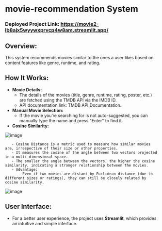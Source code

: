 # movie-recommendation System
### Deployed Project Link: https://movie2-lb8ajx5wyywxprvcp4w8am.streamlit.app/

## Overview:
This system recommends movies similar to the ones a user likes based on content 
    features like genre, runtime, and rating.
  
## How It Works:
  - **Movie Details:**
       - The details of the movies (title, genre, runtime, rating, poster, etc.) are fetched using the TMDB API via the IMDB ID.
       - API documentation link: TMDB API Documentation.
  - **Manual Movie Selection:**
       - If the movie you’re searching for is not auto-suggested, you can manually type the name and press "Enter" to find it.
  - **Cosine Similarity:**

![image](https://github.com/nishantsingha13/movie-recommendation/assets/103675762/091aa3a6-26af-4c4d-8d57-1f8c1f767cbb)

       - Cosine Distance is a metric used to measure how similar movies are, irrespective of their size or other properties.
       - It measures the cosine of the angle between two vectors projected in a multi-dimensional space.
       - The smaller the angle between the vectors, the higher the cosine similarity, indicating a stronger relationship between the movies.
       - Advantage:
          - Even if two movies are distant by Euclidean distance (due to different sizes or ratings), they can still be closely related by cosine similarity.

![image](https://github.com/user-attachments/assets/d8e4c12f-06da-448c-9663-3dbcefa14a8e)

## User Interface:
  - For a better user experience, the project uses **Streamlit**, which provides an intuitive and simple interface.
   
